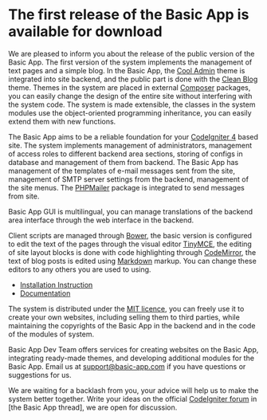 The first release of the Basic App is available for download
============================================================

We are pleased to inform you about the release of the public version of the Basic App. The first version of the system implements the management of text pages and a simple blog. In the Basic App, the [Cool Admin](https://github.com/puikinsh/CoolAdmin) theme is integrated into site backend, and the public part is done with the [Clean Blog](https://startbootstrap.com/themes/clean-blog) theme. Themes in the system are placed in external [Composer](https://getcomposer.org/) packages, you can easily change the design of the entire site without interfering with the system code. The system is made extensible, the classes in the system modules use the object-oriented programming inheritance, you can easily extend them with new functions.

The Basic App aims to be a reliable foundation for your [CodeIgniter 4](https://github.com/codeigniter4/CodeIgniter4) based site. The system implements management of administrators, management of access roles to different backend area sections, storing of configs in database and management of them from backend. The Basic App has management of the templates of e-mail messages sent from the site, management of SMTP server settings from the backend, management of the site menus. The [PHPMailer](https://github.com/PHPMailer/PHPMailer) package is integrated to send messages from site.

Basic App GUI is multilingual, you can manage translations of the backend area interface through the web interface in the backend.

Client scripts are managed through [Bower](https://bower.io/), the basic version is configured to edit the text of the pages through the visual editor [TinyMCE](https://www.tiny.cloud/), the editing of site layout blocks is done with code highlighting through [CodeMirror](https://codemirror.net), the text of blog posts is edited using [Markdown](https://en.wikipedia.org/wiki/Markdown) markup. You can change these editors to any others you are used to using.

  - [Installation Instruction](http://basic-app.com/page/download)
  - [Documentation](https://github.com/basic-app/docs)

The system is distributed under the [MIT licence](https://en.wikipedia.org/wiki/MIT_License), you can freely use it to create your own websites, including selling them to third parties, while maintaining the copyrights of the Basic App in the backend and in the code of the modules of system.

Basic App Dev Team offers services for creating websites on the Basic App, integrating ready-made themes, and developing additional modules for the Basic App. Email us at [support@basic-app.com](mailto:support@basic-app.com) if you have questions or suggestions for us.

We are waiting for a backlash from you, your advice will help us to make the system better together. Write your ideas on the official [CodeIgniter forum](https://forum.codeigniter.com/) in [the Basic App thread], we are open for discussion.
